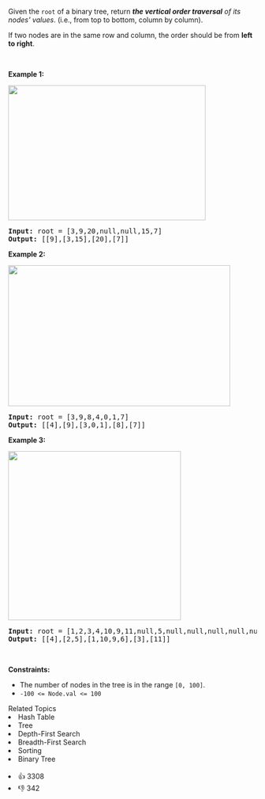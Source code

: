<p>Given the <code>root</code> of a binary tree, return <em><strong>the vertical order traversal</strong> of its nodes' values</em>. (i.e., from top to bottom, column by column).</p>

<p>If two nodes are in the same row and column, the order should be from <strong>left to right</strong>.</p>

<p>&nbsp;</p> 
<p><strong class="example">Example 1:</strong></p> 
<img alt="" src="https://assets.leetcode.com/uploads/2024/09/23/image1.png" style="width: 400px; height: 273px;" /> 
<pre>
<strong>Input:</strong> root = [3,9,20,null,null,15,7]
<strong>Output:</strong> [[9],[3,15],[20],[7]]
</pre>

<p><strong class="example">Example 2:</strong></p> 
<img alt="" src="https://assets.leetcode.com/uploads/2024/09/23/image3.png" style="width: 450px; height: 285px;" /> 
<pre>
<strong>Input:</strong> root = [3,9,8,4,0,1,7]
<strong>Output:</strong> [[4],[9],[3,0,1],[8],[7]]
</pre>

<p><strong class="example">Example 3:</strong></p> 
<img alt="" src="https://assets.leetcode.com/uploads/2024/09/23/image2.png" style="width: 350px; height: 342px;" /> 
<pre>
<strong>Input:</strong> root = [1,2,3,4,10,9,11,null,5,null,null,null,null,null,null,null,6]
<strong>Output:</strong> [[4],[2,5],[1,10,9,6],[3],[11]]
</pre>

<p>&nbsp;</p> 
<p><strong>Constraints:</strong></p>

<ul> 
 <li>The number of nodes in the tree is in the range <code>[0, 100]</code>.</li> 
 <li><code>-100 &lt;= Node.val &lt;= 100</code></li> 
</ul>

<div><div>Related Topics</div><div><li>Hash Table</li><li>Tree</li><li>Depth-First Search</li><li>Breadth-First Search</li><li>Sorting</li><li>Binary Tree</li></div></div><br><div><li>👍 3308</li><li>👎 342</li></div>